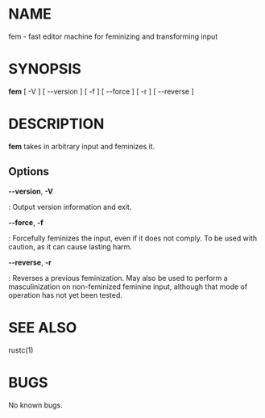 # NAME

fem - fast editor machine for feminizing and transforming input

# SYNOPSIS

**fem** \[ -V \] \[ \--version \] \[ -f \] \[ \--force \] \[ -r \] \[
\--reverse \]

# DESCRIPTION

**fem** takes in arbitrary input and feminizes it.

## Options

**\--version**, **-V**

:   Output version information and exit.

**\--force**, **-f**

:   Forcefully feminizes the input, even if it does not comply. To be
    used with caution, as it can cause lasting harm.

**\--reverse**, **-r**

:   Reverses a previous feminization. May also be used to perform a
    masculinization on non-feminized feminine input, although that mode
    of operation has not yet been tested.

# SEE ALSO

rustc(1)

# BUGS

No known bugs.

